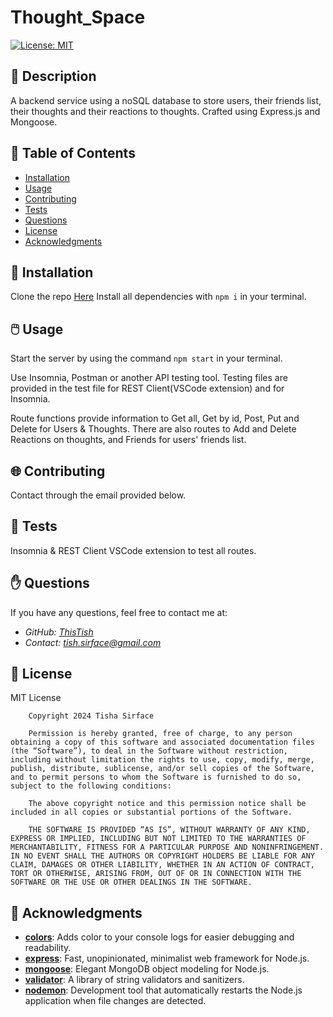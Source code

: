 # **Thought_Space**


[![License: MIT](https://img.shields.io/badge/License-MIT-yellow.svg)](https://opensource.org/licenses/MIT)


## 📰 Description

A backend service using a noSQL database to store users, their friends list, their thoughts and their reactions to thoughts. Crafted using Express.js and Mongoose.

## 🔎 Table of Contents

- [Installation](#installation)
- [Usage](#usage)
- [Contributing](#contributing)
- [Tests](#tests)
- [Questions](#questions)
- [License](#license)
- [Acknowledgments](#acknowledgments)

## 💾 Installation <a id="installation"></a>

Clone the repo [Here](https://github.com/ThisTish/Thought_Space)
Install all dependencies with `npm i` in your terminal.

## 🖱️ Usage <a id="usage"></a>

Start the server by using the command `npm start` in your terminal.

Use Insomnia, Postman or another API testing tool. Testing files are provided in the test file for REST Client(VSCode extension) and for Insomnia.

Route functions provide information to Get all, Get by id, Post, Put and Delete for Users & Thoughts. There are also routes to Add and Delete Reactions on thoughts, and Friends for users' friends list.

## 🌐 Contributing <a id="contributing"></a>


Contact through the email provided below.

## 🧪 Tests <a id="tests"></a>


Insomnia & REST Client VSCode extension to test all routes.

## ✋ Questions <a id="questions"></a>


If you have any questions, feel free to contact me at:

- *GitHub: [ThisTish](https://github.com/ThisTish)*
- *Contact: tish.sirface@gmail.com*

## 🪪 License <a id="license"></a>

MIT License

        Copyright 2024 Tisha Sirface

        Permission is hereby granted, free of charge, to any person obtaining a copy of this software and associated documentation files (the “Software”), to deal in the Software without restriction, including without limitation the rights to use, copy, modify, merge, publish, distribute, sublicense, and/or sell copies of the Software, and to permit persons to whom the Software is furnished to do so, subject to the following conditions:
        
        The above copyright notice and this permission notice shall be included in all copies or substantial portions of the Software.
        
        THE SOFTWARE IS PROVIDED “AS IS”, WITHOUT WARRANTY OF ANY KIND, EXPRESS OR IMPLIED, INCLUDING BUT NOT LIMITED TO THE WARRANTIES OF MERCHANTABILITY, FITNESS FOR A PARTICULAR PURPOSE AND NONINFRINGEMENT. IN NO EVENT SHALL THE AUTHORS OR COPYRIGHT HOLDERS BE LIABLE FOR ANY CLAIM, DAMAGES OR OTHER LIABILITY, WHETHER IN AN ACTION OF CONTRACT, TORT OR OTHERWISE, ARISING FROM, OUT OF OR IN CONNECTION WITH THE SOFTWARE OR THE USE OR OTHER DEALINGS IN THE SOFTWARE.


## 👏 Acknowledgments <a id="acknowledgments">

- [**colors**](https://www.npmjs.com/package/colors): Adds color to your console logs for easier debugging and readability.
- [**express**](https://www.npmjs.com/package/express): Fast, unopinionated, minimalist web framework for Node.js.
- [**mongoose**](https://www.npmjs.com/package/mongoose): Elegant MongoDB object modeling for Node.js.
- [**validator**](https://www.npmjs.com/package/validator): A library of string validators and sanitizers.
- [**nodemon**](https://www.npmjs.com/package/nodemon): Development tool that automatically restarts the Node.js application when file changes are detected.
